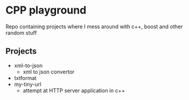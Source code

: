 # CPP playground

Repo containing projects where I mess around with c++, boost and other random stuff

## Projects

- xml-to-json
  - xml to json convertor
- txtformat
- my-tiny-url
  - attempt at HTTP server application in c++
